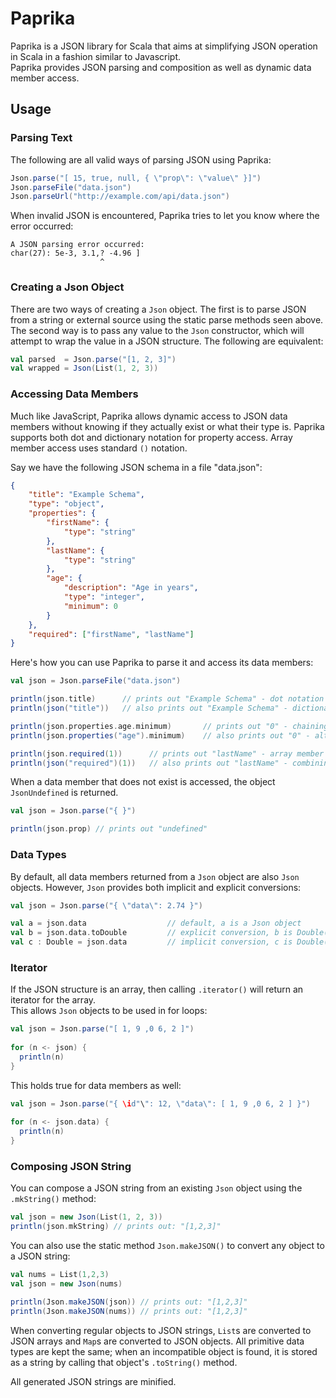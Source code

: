 Paprika
=======

Paprika is a JSON library for Scala that aims at simplifying JSON operation in Scala in a fashion similar to Javascript.  
Paprika provides JSON parsing and composition as well  as dynamic data member access.

## Usage

### Parsing Text

The following are all valid ways of parsing JSON using Paprika:

```scala
Json.parse("[ 15, true, null, { \"prop\": \"value\" }]")
Json.parseFile("data.json")
Json.parseUrl("http://example.com/api/data.json")
```

When invalid JSON is encountered, Paprika tries to let you know where the error occurred:

```
A JSON parsing error occurred:
char(27): 5e-3, 3.1,? -4.96 ]
                    ^
```

### Creating a Json Object

There are two ways of creating a `Json` object. The first is to parse JSON from a string or external source using the static parse methods seen above. The second way is to pass any value to the `Json` constructor, which will attempt to wrap the value in a JSON structure. The following are equivalent:

```scala
val parsed  = Json.parse("[1, 2, 3]")
val wrapped = Json(List(1, 2, 3))
```

### Accessing Data Members

Much like JavaScript, Paprika allows dynamic access to JSON data members without knowing if they actually exist or what their type is. Paprika supports both dot and dictionary notation for property access. Array member access uses standard `()` notation. 

Say we have the following JSON schema in a file "data.json":

```json
{
    "title": "Example Schema",
    "type": "object",
    "properties": {
        "firstName": {
            "type": "string"
        },
        "lastName": {
            "type": "string"
        },
        "age": {
            "description": "Age in years",
            "type": "integer",
            "minimum": 0
        }
    },
    "required": ["firstName", "lastName"]
}
```

Here's how you can use Paprika to parse it and access its data members:

```scala
val json = Json.parseFile("data.json")

println(json.title)      // prints out "Example Schema" - dot notation
println(json("title"))   // also prints out "Example Schema" - dictionary notation

println(json.properties.age.minimum)       // prints out "0" - chaining dot notation
println(json.properties("age").minimum)    // also prints out "0" - alternating between dot and dictionary notation

println(json.required(1))      // prints out "lastName" - array member access
println(json("required")(1))   // also prints out "lastName" - combining dictionary notation with array member access
```

When a data member that does not exist is accessed, the object `JsonUndefined` is returned.

```scala
val json = Json.parse("{ }")

println(json.prop) // prints out "undefined"       
```

### Data Types

By default, all data members returned from a `Json` object are also `Json` objects. However, `Json` provides both implicit and explicit conversions:

```scala
val json = Json.parse("{ \"data\": 2.74 }")

val a = json.data                  // default, a is a Json object
val b = json.data.toDouble         // explicit conversion, b is Double(2.74)
val c : Double = json.data         // implicit conversion, c is Double(2.74)
```

### Iterator

If the JSON structure is an array, then calling `.iterator()` will return an iterator for the array.  
This allows `Json` objects to be used in for loops:

```scala
val json = Json.parse("[ 1, 9 ,0 6, 2 ]")
    
for (n <- json) {
  println(n)
}
```

This holds true for data members as well:

```scala
val json = Json.parse("{ \id"\": 12, \"data\": [ 1, 9 ,0 6, 2 ] }")
    
for (n <- json.data) {
  println(n)
}
```

### Composing JSON String

You can compose a JSON string from an existing `Json` object using the `.mkString()` method:

```scala
val json = new Json(List(1, 2, 3))
println(json.mkString) // prints out: "[1,2,3]" 
```

You can also use the static method `Json.makeJSON()` to convert any object to a JSON string:

```scala
val nums = List(1,2,3)
val json = new Json(nums)

println(Json.makeJSON(json)) // prints out: "[1,2,3]"
println(Json.makeJSON(nums)) // prints out: "[1,2,3]"
```

When converting regular objects to JSON strings, `List`s are converted to JSON arrays and `Map`s are converted to JSON objects. All primitive data types are kept the same; when an incompatible object is found, it is stored as a string by calling that object's `.toString()` method.

All generated JSON strings are minified.

